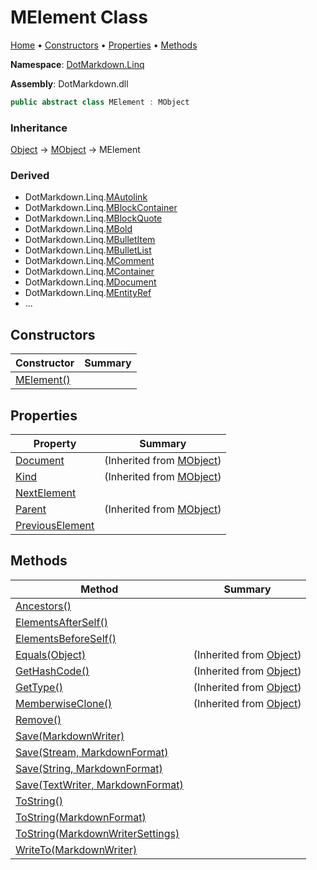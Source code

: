 # MElement Class

[Home](../../../README.md) &#x2022; [Constructors](#constructors) &#x2022; [Properties](#properties) &#x2022; [Methods](#methods)

**Namespace**: [DotMarkdown.Linq](../README.md)

**Assembly**: DotMarkdown\.dll

```csharp
public abstract class MElement : MObject
```

### Inheritance

[Object](https://docs.microsoft.com/en-us/dotnet/api/system.object) &#x2192; [MObject](../MObject/README.md) &#x2192; MElement

### Derived

* DotMarkdown\.Linq\.[MAutolink](../MAutolink/README.md)
* DotMarkdown\.Linq\.[MBlockContainer](../MBlockContainer/README.md)
* DotMarkdown\.Linq\.[MBlockQuote](../MBlockQuote/README.md)
* DotMarkdown\.Linq\.[MBold](../MBold/README.md)
* DotMarkdown\.Linq\.[MBulletItem](../MBulletItem/README.md)
* DotMarkdown\.Linq\.[MBulletList](../MBulletList/README.md)
* DotMarkdown\.Linq\.[MComment](../MComment/README.md)
* DotMarkdown\.Linq\.[MContainer](../MContainer/README.md)
* DotMarkdown\.Linq\.[MDocument](../MDocument/README.md)
* DotMarkdown\.Linq\.[MEntityRef](../MEntityRef/README.md)
* \.\.\.

## Constructors

| Constructor | Summary |
| ----------- | ------- |
| [MElement()](-ctor/README.md) | |

## Properties

| Property | Summary |
| -------- | ------- |
| [Document](../MObject/Document/README.md) |  \(Inherited from [MObject](../MObject/README.md)\) |
| [Kind](../MObject/Kind/README.md) |  \(Inherited from [MObject](../MObject/README.md)\) |
| [NextElement](NextElement/README.md) | |
| [Parent](../MObject/Parent/README.md) |  \(Inherited from [MObject](../MObject/README.md)\) |
| [PreviousElement](PreviousElement/README.md) | |

## Methods

| Method | Summary |
| ------ | ------- |
| [Ancestors()](Ancestors/README.md) | |
| [ElementsAfterSelf()](ElementsAfterSelf/README.md) | |
| [ElementsBeforeSelf()](ElementsBeforeSelf/README.md) | |
| [Equals(Object)](https://docs.microsoft.com/en-us/dotnet/api/system.object.equals) |  \(Inherited from [Object](https://docs.microsoft.com/en-us/dotnet/api/system.object)\) |
| [GetHashCode()](https://docs.microsoft.com/en-us/dotnet/api/system.object.gethashcode) |  \(Inherited from [Object](https://docs.microsoft.com/en-us/dotnet/api/system.object)\) |
| [GetType()](https://docs.microsoft.com/en-us/dotnet/api/system.object.gettype) |  \(Inherited from [Object](https://docs.microsoft.com/en-us/dotnet/api/system.object)\) |
| [MemberwiseClone()](https://docs.microsoft.com/en-us/dotnet/api/system.object.memberwiseclone) |  \(Inherited from [Object](https://docs.microsoft.com/en-us/dotnet/api/system.object)\) |
| [Remove()](Remove/README.md) | |
| [Save(MarkdownWriter)](Save/README.md#DotMarkdown_Linq_MElement_Save_DotMarkdown_MarkdownWriter_) | |
| [Save(Stream, MarkdownFormat)](Save/README.md#DotMarkdown_Linq_MElement_Save_System_IO_Stream_DotMarkdown_MarkdownFormat_) | |
| [Save(String, MarkdownFormat)](Save/README.md#DotMarkdown_Linq_MElement_Save_System_String_DotMarkdown_MarkdownFormat_) | |
| [Save(TextWriter, MarkdownFormat)](Save/README.md#DotMarkdown_Linq_MElement_Save_System_IO_TextWriter_DotMarkdown_MarkdownFormat_) | |
| [ToString()](ToString/README.md#DotMarkdown_Linq_MElement_ToString) | |
| [ToString(MarkdownFormat)](ToString/README.md#DotMarkdown_Linq_MElement_ToString_DotMarkdown_MarkdownFormat_) | |
| [ToString(MarkdownWriterSettings)](ToString/README.md#DotMarkdown_Linq_MElement_ToString_DotMarkdown_MarkdownWriterSettings_) | |
| [WriteTo(MarkdownWriter)](WriteTo/README.md) | |

